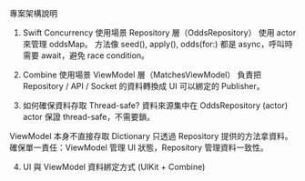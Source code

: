 專案架構說明
1. Swift Concurrency 使用場景
Repository 層（OddsRepository）
使用 actor 來管理 oddsMap。
方法像 seed(), apply(), odds(for:) 都是 async，呼叫時需要 await，避免 race condition。

2. Combine 使用場景
ViewModel 層（MatchesViewModel）
負責把 Repository / API / Socket 的資料轉換成 UI 可以綁定的 Publisher。

3. 如何確保資料存取 Thread-safe?
資料來源集中在 OddsRepository (actor)
actor 保證 thread-safe，不需要鎖。

ViewModel 本身不直接存取 Dictionary
只透過 Repository 提供的方法拿資料。
確保單一責任：ViewModel 管理 UI 狀態，Repository 管理資料一致性。

4. UI 與 ViewModel 資料綁定方式
(UIKit + Combine)
